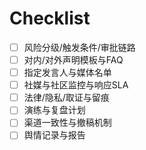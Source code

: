 # Checklist

- [ ] 风险分级/触发条件/审批链路
- [ ] 对内/对外声明模板与FAQ
- [ ] 指定发言人与媒体名单
- [ ] 社媒与社区监控与响应SLA
- [ ] 法律/隐私/取证与留痕
- [ ] 演练与复盘计划
- [ ] 渠道一致性与撤稿机制
- [ ] 舆情记录与报告
